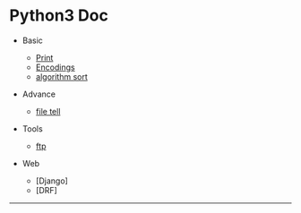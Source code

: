 # Python3 Doc

- Basic
	- [Print](./basic/print)
	- [Encodings](https://www.python.org/dev/peps/pep-0263/)
	- [algorithm sort](./basic/sort/)
- Advance
	- [file tell](./advance/file/)
- Tools
	- [ftp](./tools/ftp.md)

- Web
    - [Django]
    - [DRF]

- - -
